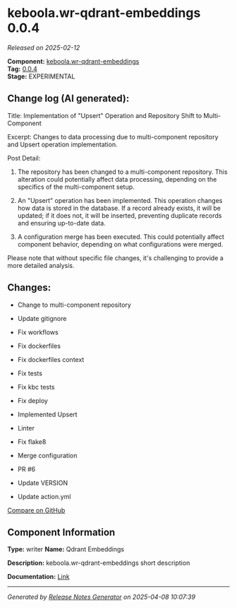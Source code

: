 #  keboola.wr-qdrant-embeddings 0.0.4

_Released on 2025-02-12_

**Component:** [keboola.wr-qdrant-embeddings](https://github.com/keboola/component-embeddings-v2)  
**Tag:** [0.0.4](https://github.com/keboola/component-embeddings-v2/releases/tag/0.0.4)  
**Stage:** EXPERIMENTAL


## Change log (AI generated):
Title: Implementation of "Upsert" Operation and Repository Shift to Multi-Component

Excerpt: Changes to data processing due to multi-component repository and Upsert operation implementation.

Post Detail: 

1. The repository has been changed to a multi-component repository. This alteration could potentially affect data processing, depending on the specifics of the multi-component setup. 

2. An "Upsert" operation has been implemented. This operation changes how data is stored in the database. If a record already exists, it will be updated; if it does not, it will be inserted, preventing duplicate records and ensuring up-to-date data.

3. A configuration merge has been executed. This could potentially affect component behavior, depending on what configurations were merged. 

Please note that without specific file changes, it's challenging to provide a more detailed analysis.



## Changes:



- Change to multi-component repository 




- Update gitignore 




- Fix workflows 










- Fix dockerfiles 






- Fix dockerfiles context 






- Fix tests 




- Fix kbc tests 




- Fix deploy 






- Implemented Upsert 




- Linter 




- Fix flake8 




- Merge configuration 




- PR #6 




- Update VERSION 






- Update action.yml 



[Compare on GitHub](https://github.com/keboola/component-embeddings-v2/compare/0.0.3...0.0.4)



## Component Information
**Type:** writer
**Name:** Qdrant Embeddings

**Description:** keboola.wr-qdrant-embeddings short description


**Documentation:** [Link](https://github.com/keboola/component-embeddings-v2/blob/master/README.md)



---
_Generated by [Release Notes Generator](https://github.com/keboola/release-notes-generator)
on 2025-04-08 10:07:39_